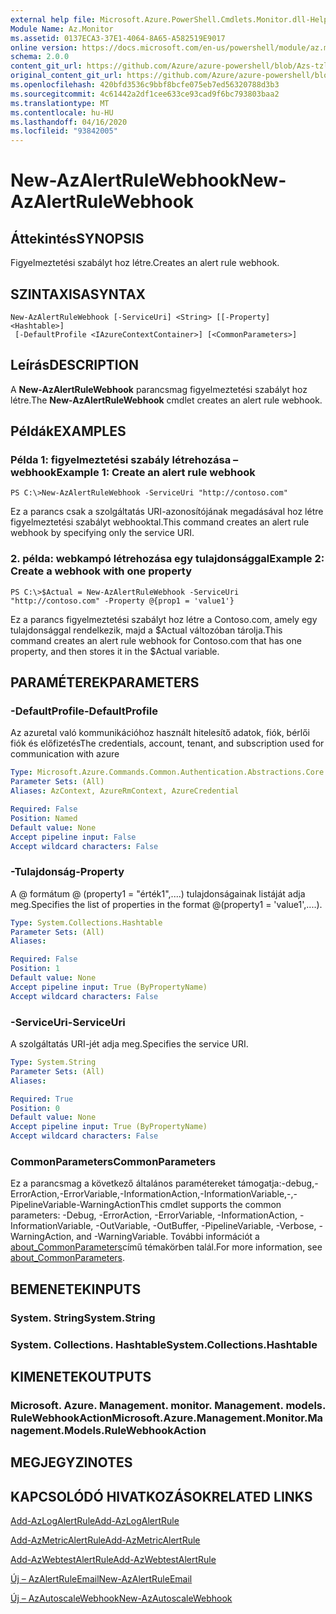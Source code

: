 ```yaml
---
external help file: Microsoft.Azure.PowerShell.Cmdlets.Monitor.dll-Help.xml
Module Name: Az.Monitor
ms.assetid: 0137ECA3-37E1-4064-8A65-A582519E9017
online version: https://docs.microsoft.com/en-us/powershell/module/az.monitor/new-azalertrulewebhook
schema: 2.0.0
content_git_url: https://github.com/Azure/azure-powershell/blob/Azs-tzl/src/Monitor/Monitor/help/New-AzAlertRuleWebhook.md
original_content_git_url: https://github.com/Azure/azure-powershell/blob/Azs-tzl/src/Monitor/Monitor/help/New-AzAlertRuleWebhook.md
ms.openlocfilehash: 420bfd3536c9bbf8bcfe075eb7ed56320788d3b3
ms.sourcegitcommit: 4c61442a2df1cee633ce93cad9f6bc793803baa2
ms.translationtype: MT
ms.contentlocale: hu-HU
ms.lasthandoff: 04/16/2020
ms.locfileid: "93842005"
---
```

# <span data-ttu-id="b5357-101">New-AzAlertRuleWebhook</span><span class="sxs-lookup"><span data-stu-id="b5357-101">New-AzAlertRuleWebhook</span></span>

## <span data-ttu-id="b5357-102">Áttekintés</span><span class="sxs-lookup"><span data-stu-id="b5357-102">SYNOPSIS</span></span>
<span data-ttu-id="b5357-103">Figyelmeztetési szabályt hoz létre.</span><span class="sxs-lookup"><span data-stu-id="b5357-103">Creates an alert rule webhook.</span></span>

## <span data-ttu-id="b5357-104">SZINTAXISA</span><span class="sxs-lookup"><span data-stu-id="b5357-104">SYNTAX</span></span>

```
New-AzAlertRuleWebhook [-ServiceUri] <String> [[-Property] <Hashtable>]
 [-DefaultProfile <IAzureContextContainer>] [<CommonParameters>]
```

## <span data-ttu-id="b5357-105">Leírás</span><span class="sxs-lookup"><span data-stu-id="b5357-105">DESCRIPTION</span></span>
<span data-ttu-id="b5357-106">A **New-AzAlertRuleWebhook** parancsmag figyelmeztetési szabályt hoz létre.</span><span class="sxs-lookup"><span data-stu-id="b5357-106">The **New-AzAlertRuleWebhook** cmdlet creates an alert rule webhook.</span></span>

## <span data-ttu-id="b5357-107">Példák</span><span class="sxs-lookup"><span data-stu-id="b5357-107">EXAMPLES</span></span>

### <span data-ttu-id="b5357-108">Példa 1: figyelmeztetési szabály létrehozása – webhook</span><span class="sxs-lookup"><span data-stu-id="b5357-108">Example 1: Create an alert rule webhook</span></span>
```
PS C:\>New-AzAlertRuleWebhook -ServiceUri "http://contoso.com"
```

<span data-ttu-id="b5357-109">Ez a parancs csak a szolgáltatás URI-azonosítójának megadásával hoz létre figyelmeztetési szabályt webhooktal.</span><span class="sxs-lookup"><span data-stu-id="b5357-109">This command creates an alert rule webhook by specifying only the service URI.</span></span>

### <span data-ttu-id="b5357-110">2. példa: webkampó létrehozása egy tulajdonsággal</span><span class="sxs-lookup"><span data-stu-id="b5357-110">Example 2: Create a webhook with one property</span></span>
```
PS C:\>$Actual = New-AzAlertRuleWebhook -ServiceUri "http://contoso.com" -Property @{prop1 = 'value1'}
```

<span data-ttu-id="b5357-111">Ez a parancs figyelmeztetési szabályt hoz létre a Contoso.com, amely egy tulajdonsággal rendelkezik, majd a $Actual változóban tárolja.</span><span class="sxs-lookup"><span data-stu-id="b5357-111">This command creates an alert rule webhook for Contoso.com that has one property, and then stores it in the $Actual variable.</span></span>

## <span data-ttu-id="b5357-112">PARAMÉTEREK</span><span class="sxs-lookup"><span data-stu-id="b5357-112">PARAMETERS</span></span>

### <span data-ttu-id="b5357-113">-DefaultProfile</span><span class="sxs-lookup"><span data-stu-id="b5357-113">-DefaultProfile</span></span>
<span data-ttu-id="b5357-114">Az azuretal való kommunikációhoz használt hitelesítő adatok, fiók, bérlői fiók és előfizetés</span><span class="sxs-lookup"><span data-stu-id="b5357-114">The credentials, account, tenant, and subscription used for communication with azure</span></span>

```yaml
Type: Microsoft.Azure.Commands.Common.Authentication.Abstractions.Core.IAzureContextContainer
Parameter Sets: (All)
Aliases: AzContext, AzureRmContext, AzureCredential

Required: False
Position: Named
Default value: None
Accept pipeline input: False
Accept wildcard characters: False
```

### <span data-ttu-id="b5357-115">-Tulajdonság</span><span class="sxs-lookup"><span data-stu-id="b5357-115">-Property</span></span>
<span data-ttu-id="b5357-116">A @ formátum @ (property1 = "érték1",....) tulajdonságainak listáját adja meg.</span><span class="sxs-lookup"><span data-stu-id="b5357-116">Specifies the list of properties in the format @(property1 = 'value1',....).</span></span>

```yaml
Type: System.Collections.Hashtable
Parameter Sets: (All)
Aliases:

Required: False
Position: 1
Default value: None
Accept pipeline input: True (ByPropertyName)
Accept wildcard characters: False
```

### <span data-ttu-id="b5357-117">-ServiceUri</span><span class="sxs-lookup"><span data-stu-id="b5357-117">-ServiceUri</span></span>
<span data-ttu-id="b5357-118">A szolgáltatás URI-jét adja meg.</span><span class="sxs-lookup"><span data-stu-id="b5357-118">Specifies the service URI.</span></span>

```yaml
Type: System.String
Parameter Sets: (All)
Aliases:

Required: True
Position: 0
Default value: None
Accept pipeline input: True (ByPropertyName)
Accept wildcard characters: False
```

### <span data-ttu-id="b5357-119">CommonParameters</span><span class="sxs-lookup"><span data-stu-id="b5357-119">CommonParameters</span></span>
<span data-ttu-id="b5357-120">Ez a parancsmag a következő általános paramétereket támogatja:-debug,-ErrorAction,-ErrorVariable,-InformationAction,-InformationVariable,-,-PipelineVariable-WarningAction</span><span class="sxs-lookup"><span data-stu-id="b5357-120">This cmdlet supports the common parameters: -Debug, -ErrorAction, -ErrorVariable, -InformationAction, -InformationVariable, -OutVariable, -OutBuffer, -PipelineVariable, -Verbose, -WarningAction, and -WarningVariable.</span></span> <span data-ttu-id="b5357-121">További információt a [about_CommonParameters](http://go.microsoft.com/fwlink/?LinkID=113216)című témakörben talál.</span><span class="sxs-lookup"><span data-stu-id="b5357-121">For more information, see [about_CommonParameters](http://go.microsoft.com/fwlink/?LinkID=113216).</span></span>

## <span data-ttu-id="b5357-122">BEMENETEK</span><span class="sxs-lookup"><span data-stu-id="b5357-122">INPUTS</span></span>

### <span data-ttu-id="b5357-123">System. String</span><span class="sxs-lookup"><span data-stu-id="b5357-123">System.String</span></span>

### <span data-ttu-id="b5357-124">System. Collections. Hashtable</span><span class="sxs-lookup"><span data-stu-id="b5357-124">System.Collections.Hashtable</span></span>

## <span data-ttu-id="b5357-125">KIMENETEK</span><span class="sxs-lookup"><span data-stu-id="b5357-125">OUTPUTS</span></span>

### <span data-ttu-id="b5357-126">Microsoft. Azure. Management. monitor. Management. models. RuleWebhookAction</span><span class="sxs-lookup"><span data-stu-id="b5357-126">Microsoft.Azure.Management.Monitor.Management.Models.RuleWebhookAction</span></span>

## <span data-ttu-id="b5357-127">MEGJEGYZI</span><span class="sxs-lookup"><span data-stu-id="b5357-127">NOTES</span></span>

## <span data-ttu-id="b5357-128">KAPCSOLÓDÓ HIVATKOZÁSOK</span><span class="sxs-lookup"><span data-stu-id="b5357-128">RELATED LINKS</span></span>

[<span data-ttu-id="b5357-129">Add-AzLogAlertRule</span><span class="sxs-lookup"><span data-stu-id="b5357-129">Add-AzLogAlertRule</span></span>](./Add-AzLogAlertRule.md)

[<span data-ttu-id="b5357-130">Add-AzMetricAlertRule</span><span class="sxs-lookup"><span data-stu-id="b5357-130">Add-AzMetricAlertRule</span></span>](./Add-AzMetricAlertRule.md)

[<span data-ttu-id="b5357-131">Add-AzWebtestAlertRule</span><span class="sxs-lookup"><span data-stu-id="b5357-131">Add-AzWebtestAlertRule</span></span>](./Add-AzWebtestAlertRule.md)

[<span data-ttu-id="b5357-132">Új – AzAlertRuleEmail</span><span class="sxs-lookup"><span data-stu-id="b5357-132">New-AzAlertRuleEmail</span></span>](./New-AzAlertRuleEmail.md)

[<span data-ttu-id="b5357-133">Új – AzAutoscaleWebhook</span><span class="sxs-lookup"><span data-stu-id="b5357-133">New-AzAutoscaleWebhook</span></span>](./New-AzAutoscaleWebhook.md)


